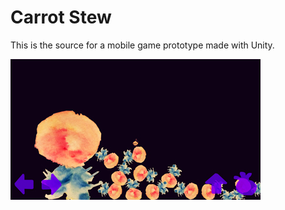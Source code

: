 # Carrot Stew
This is the source for a mobile game prototype made with Unity.  

![Screenshot of Carrot Stew](carrotstew.jpg)
